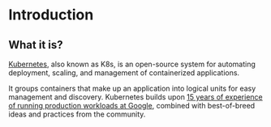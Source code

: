 # Introduction

## What it is?

[Kubernetes](https://kubernetes.io/docs/concepts/overview/), also known as K8s, is an open-source system for automating deployment, scaling, and management of containerized applications.

It groups containers that make up an application into logical units for easy management and discovery. Kubernetes builds upon [15 years of experience of running production workloads at Google](http://queue.acm.org/detail.cfm?id=2898444), combined with best-of-breed ideas and practices from the community.
